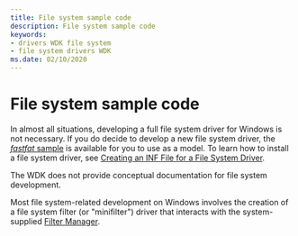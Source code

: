 ```yaml
---
title: File system sample code
description: File system sample code
keywords:
- drivers WDK file system
- file system drivers WDK
ms.date: 02/10/2020
---
```


# File system sample code

In almost all situations, developing a full file system driver for Windows is not necessary. If you do decide to develop a new file system driver, the [*fastfat* sample](../samples/file-system-driver-samples.md) is available for you to use as a model. To learn how to install a file system driver, see [Creating an INF File for a File System Driver](creating-an-inf-file-for-a-file-system-driver.md).

The WDK does not provide conceptual documentation for file system development.

Most file system-related development on Windows involves the creation of a file system filter (or "minifilter") driver that interacts with the system-supplied [Filter Manager](filter-manager-concepts.md).
